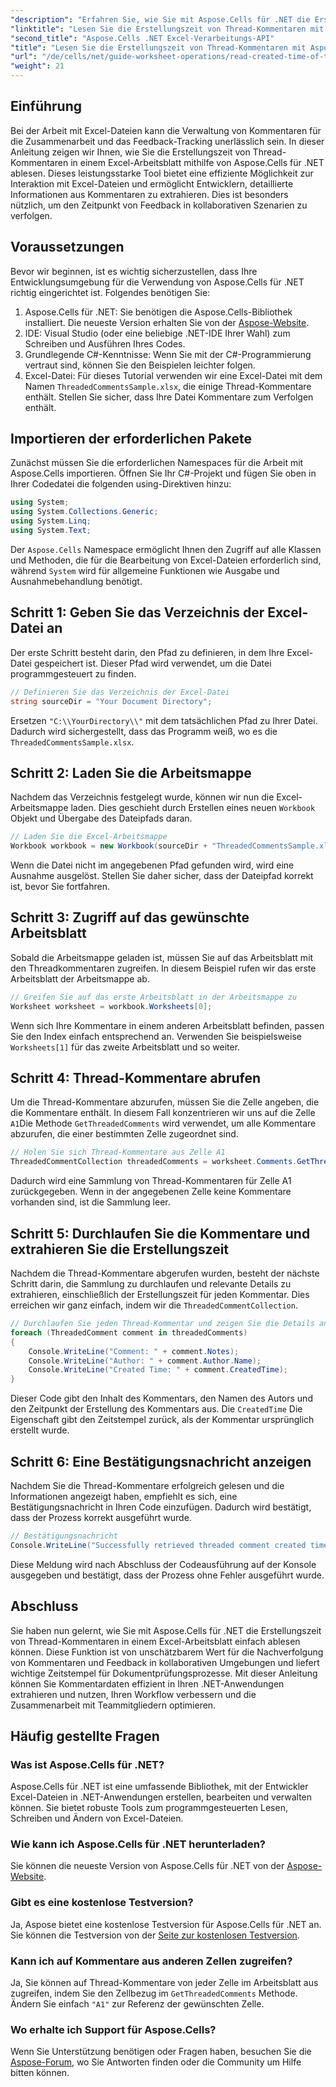 ```yaml
---
"description": "Erfahren Sie, wie Sie mit Aspose.Cells für .NET die Erstellungszeit von Thread-Kommentaren in einem Excel-Arbeitsblatt einfach ablesen können. Folgen Sie unserer ausführlichen Anleitung mit Schritt-für-Schritt-Anweisungen."
"linktitle": "Lesen Sie die Erstellungszeit von Thread-Kommentaren mit Aspose.Cells"
"second_title": "Aspose.Cells .NET Excel-Verarbeitungs-API"
"title": "Lesen Sie die Erstellungszeit von Thread-Kommentaren mit Aspose.Cells"
"url": "/de/cells/net/guide-worksheet-operations/read-created-time-of-threaded-comment/"
"weight": 21
---
```


## Einführung

Bei der Arbeit mit Excel-Dateien kann die Verwaltung von Kommentaren für die Zusammenarbeit und das Feedback-Tracking unerlässlich sein. In dieser Anleitung zeigen wir Ihnen, wie Sie die Erstellungszeit von Thread-Kommentaren in einem Excel-Arbeitsblatt mithilfe von Aspose.Cells für .NET ablesen. Dieses leistungsstarke Tool bietet eine effiziente Möglichkeit zur Interaktion mit Excel-Dateien und ermöglicht Entwicklern, detaillierte Informationen aus Kommentaren zu extrahieren. Dies ist besonders nützlich, um den Zeitpunkt von Feedback in kollaborativen Szenarien zu verfolgen.

## Voraussetzungen

Bevor wir beginnen, ist es wichtig sicherzustellen, dass Ihre Entwicklungsumgebung für die Verwendung von Aspose.Cells für .NET richtig eingerichtet ist. Folgendes benötigen Sie:

1. Aspose.Cells für .NET: Sie benötigen die Aspose.Cells-Bibliothek installiert. Die neueste Version erhalten Sie von der [Aspose-Website](https://releases.aspose.com/cells/net/).
2. IDE: Visual Studio (oder eine beliebige .NET-IDE Ihrer Wahl) zum Schreiben und Ausführen Ihres Codes.
3. Grundlegende C#-Kenntnisse: Wenn Sie mit der C#-Programmierung vertraut sind, können Sie den Beispielen leichter folgen.
4. Excel-Datei: Für dieses Tutorial verwenden wir eine Excel-Datei mit dem Namen `ThreadedCommentsSample.xlsx`, die einige Thread-Kommentare enthält. Stellen Sie sicher, dass Ihre Datei Kommentare zum Verfolgen enthält.

## Importieren der erforderlichen Pakete

Zunächst müssen Sie die erforderlichen Namespaces für die Arbeit mit Aspose.Cells importieren. Öffnen Sie Ihr C#-Projekt und fügen Sie oben in Ihrer Codedatei die folgenden using-Direktiven hinzu:

```csharp
using System;
using System.Collections.Generic;
using System.Linq;
using System.Text;
```

Der `Aspose.Cells` Namespace ermöglicht Ihnen den Zugriff auf alle Klassen und Methoden, die für die Bearbeitung von Excel-Dateien erforderlich sind, während `System` wird für allgemeine Funktionen wie Ausgabe und Ausnahmebehandlung benötigt.

## Schritt 1: Geben Sie das Verzeichnis der Excel-Datei an

Der erste Schritt besteht darin, den Pfad zu definieren, in dem Ihre Excel-Datei gespeichert ist. Dieser Pfad wird verwendet, um die Datei programmgesteuert zu finden.

```csharp
// Definieren Sie das Verzeichnis der Excel-Datei
string sourceDir = "Your Document Directory";
```

Ersetzen `"C:\\YourDirectory\\"` mit dem tatsächlichen Pfad zu Ihrer Datei. Dadurch wird sichergestellt, dass das Programm weiß, wo es die `ThreadedCommentsSample.xlsx`.

## Schritt 2: Laden Sie die Arbeitsmappe

Nachdem das Verzeichnis festgelegt wurde, können wir nun die Excel-Arbeitsmappe laden. Dies geschieht durch Erstellen eines neuen `Workbook` Objekt und Übergabe des Dateipfads daran.

```csharp
// Laden Sie die Excel-Arbeitsmappe
Workbook workbook = new Workbook(sourceDir + "ThreadedCommentsSample.xlsx");
```

Wenn die Datei nicht im angegebenen Pfad gefunden wird, wird eine Ausnahme ausgelöst. Stellen Sie daher sicher, dass der Dateipfad korrekt ist, bevor Sie fortfahren.

## Schritt 3: Zugriff auf das gewünschte Arbeitsblatt

Sobald die Arbeitsmappe geladen ist, müssen Sie auf das Arbeitsblatt mit den Threadkommentaren zugreifen. In diesem Beispiel rufen wir das erste Arbeitsblatt der Arbeitsmappe ab.

```csharp
// Greifen Sie auf das erste Arbeitsblatt in der Arbeitsmappe zu
Worksheet worksheet = workbook.Worksheets[0];
```

Wenn sich Ihre Kommentare in einem anderen Arbeitsblatt befinden, passen Sie den Index einfach entsprechend an. Verwenden Sie beispielsweise `Worksheets[1]` für das zweite Arbeitsblatt und so weiter.

## Schritt 4: Thread-Kommentare abrufen

Um die Thread-Kommentare abzurufen, müssen Sie die Zelle angeben, die die Kommentare enthält. In diesem Fall konzentrieren wir uns auf die Zelle `A1`Die Methode `GetThreadedComments` wird verwendet, um alle Kommentare abzurufen, die einer bestimmten Zelle zugeordnet sind.

```csharp
// Holen Sie sich Thread-Kommentare aus Zelle A1
ThreadedCommentCollection threadedComments = worksheet.Comments.GetThreadedComments("A1");
```

Dadurch wird eine Sammlung von Thread-Kommentaren für Zelle A1 zurückgegeben. Wenn in der angegebenen Zelle keine Kommentare vorhanden sind, ist die Sammlung leer.

## Schritt 5: Durchlaufen Sie die Kommentare und extrahieren Sie die Erstellungszeit

Nachdem die Thread-Kommentare abgerufen wurden, besteht der nächste Schritt darin, die Sammlung zu durchlaufen und relevante Details zu extrahieren, einschließlich der Erstellungszeit für jeden Kommentar. Dies erreichen wir ganz einfach, indem wir die `ThreadedCommentCollection`.

```csharp
// Durchlaufen Sie jeden Thread-Kommentar und zeigen Sie die Details an
foreach (ThreadedComment comment in threadedComments)
{
    Console.WriteLine("Comment: " + comment.Notes);
    Console.WriteLine("Author: " + comment.Author.Name);
    Console.WriteLine("Created Time: " + comment.CreatedTime);
}
```

Dieser Code gibt den Inhalt des Kommentars, den Namen des Autors und den Zeitpunkt der Erstellung des Kommentars aus. Die `CreatedTime` Die Eigenschaft gibt den Zeitstempel zurück, als der Kommentar ursprünglich erstellt wurde.

## Schritt 6: Eine Bestätigungsnachricht anzeigen

Nachdem Sie die Thread-Kommentare erfolgreich gelesen und die Informationen angezeigt haben, empfiehlt es sich, eine Bestätigungsnachricht in Ihren Code einzufügen. Dadurch wird bestätigt, dass der Prozess korrekt ausgeführt wurde.

```csharp
// Bestätigungsnachricht
Console.WriteLine("Successfully retrieved threaded comment created times.");
```

Diese Meldung wird nach Abschluss der Codeausführung auf der Konsole ausgegeben und bestätigt, dass der Prozess ohne Fehler ausgeführt wurde.

## Abschluss

Sie haben nun gelernt, wie Sie mit Aspose.Cells für .NET die Erstellungszeit von Thread-Kommentaren in einem Excel-Arbeitsblatt einfach ablesen können. Diese Funktion ist von unschätzbarem Wert für die Nachverfolgung von Kommentaren und Feedback in kollaborativen Umgebungen und liefert wichtige Zeitstempel für Dokumentprüfungsprozesse. Mit dieser Anleitung können Sie Kommentardaten effizient in Ihren .NET-Anwendungen extrahieren und nutzen, Ihren Workflow verbessern und die Zusammenarbeit mit Teammitgliedern optimieren.

## Häufig gestellte Fragen

### Was ist Aspose.Cells für .NET?

Aspose.Cells für .NET ist eine umfassende Bibliothek, mit der Entwickler Excel-Dateien in .NET-Anwendungen erstellen, bearbeiten und verwalten können. Sie bietet robuste Tools zum programmgesteuerten Lesen, Schreiben und Ändern von Excel-Dateien.

### Wie kann ich Aspose.Cells für .NET herunterladen?

Sie können die neueste Version von Aspose.Cells für .NET von der [Aspose-Website](https://releases.aspose.com/cells/net/).

### Gibt es eine kostenlose Testversion?

Ja, Aspose bietet eine kostenlose Testversion für Aspose.Cells für .NET an. Sie können die Testversion von der [Seite zur kostenlosen Testversion](https://releases.aspose.com/).

### Kann ich auf Kommentare aus anderen Zellen zugreifen?

Ja, Sie können auf Thread-Kommentare von jeder Zelle im Arbeitsblatt aus zugreifen, indem Sie den Zellbezug im `GetThreadedComments` Methode. Ändern Sie einfach `"A1"` zur Referenz der gewünschten Zelle.

### Wo erhalte ich Support für Aspose.Cells?

Wenn Sie Unterstützung benötigen oder Fragen haben, besuchen Sie die [Aspose-Forum](https://forum.aspose.com/c/cells/9), wo Sie Antworten finden oder die Community um Hilfe bitten können.